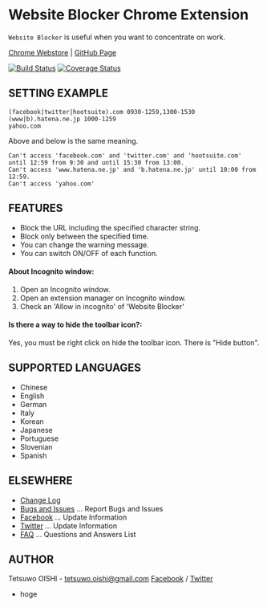 Website Blocker Chrome Extension
================================

`Website Blocker` is useful when you want to concentrate on work.

[Chrome Webstore](https://chrome.google.com/webstore/detail/hclgegipaehbigmbhdpfapmjadbaldib) |
[GitHub Page](http://tetsuwo.github.io/website-blocker-chrome.ext/)

[![Build Status](https://secure.travis-ci.org/tetsuwo/website-blocker-chrome.ext.png?branch=master)](https://travis-ci.org/tetsuwo/website-blocker-chrome.ext)
[![Coverage Status](https://coveralls.io/repos/tetsuwo/website-blocker-chrome.ext/badge.svg?branch=master)](https://coveralls.io/r/tetsuwo/website-blocker-chrome.ext?branch=master)


SETTING EXAMPLE
---------------

    (facebook|twitter|hootsuite).com 0930-1259,1300-1530
    (www|b).hatena.ne.jp 1000-1259
    yahoo.com

Above and below is the same meaning.

    Can't access 'facebook.com' and 'twitter.com' and 'hootsuite.com' until 12:59 from 9:30 and until 15:30 from 13:00.
    Can't access 'www.hatena.ne.jp' and 'b.hatena.ne.jp' until 10:00 from 12:59.
    Can't access 'yahoo.com'


FEATURES
--------

- Block the URL including the specified character string.
- Block only between the specified time.
- You can change the warning message.
- You can switch ON/OFF of each function.

#### About Incognito window:

1. Open an Incognito window.
2. Open an extension manager on Incognito window.
3. Check an 'Allow in incognito' of 'Website Blocker'

#### Is there a way to hide the toolbar icon?:

Yes, you must be right click on hide the toolbar icon. There is "Hide button".


SUPPORTED LANGUAGES
-------------------

- Chinese
- English
- German
- Italy
- Korean
- Japanese
- Portuguese
- Slovenian
- Spanish


ELSEWHERE
---------

- [Change Log](https://github.com/tetsuwo/website-blocker-chrome.ext/blob/master/CHANGELOG.md)
- [Bugs and Issues](https://github.com/tetsuwo/website-blocker-chrome.ext/issues)
  ... Report Bugs and Issues
- [Facebook](https://www.facebook.com/website.blocker)
  ... Update Information
- [Twitter](https://twitter.com/website_blocker)
  ... Update Information
- [FAQ](https://github.com/tetsuwo/website-blocker-chrome.ext/wiki/Website-Blocker-FAQ)
  ... Questions and Answers List


AUTHOR
------

Tetsuwo OISHI - tetsuwo.oishi@gmail.com
[Facebook](http://fb.me/tetsuwo) / [Twitter](http://twitter.com/tetsukamp)

- hoge
